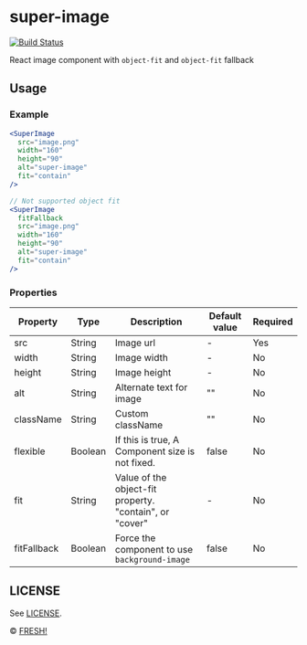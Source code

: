 # super-image

[![Build Status](https://travis-ci.org/openfresh/super-image.svg?branch=master)](https://travis-ci.org/openfresh/super-image)

React image component with `object-fit` and `object-fit` fallback

## Usage

### Example

```jsx
<SuperImage
  src="image.png"
  width="160"
  height="90"
  alt="super-image"
  fit="contain"
/>

// Not supported object fit
<SuperImage
  fitFallback
  src="image.png"
  width="160"
  height="90"
  alt="super-image"
  fit="contain"
/>
```

### Properties
| Property | Type | Description | Default value | Required |
|----------|------|-------------|---------------|----------|
| src | String | Image url | - | Yes |
| width | String | Image width | - | No |
| height | String | Image height | - | No |
| alt | String | Alternate text for image| "" | No |
| className | String | Custom className | "" | No |
| flexible | Boolean |If this is true, A Component size is not fixed. | false | No |
| fit | String | Value of the object-fit property. "contain", or "cover" | - | No |
| fitFallback | Boolean | Force the component to use `background-image` | false | No |

## LICENSE

See [LICENSE](LICENSE).

© [FRESH!](https://github.com/openfresh)
